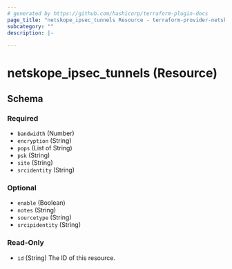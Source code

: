 ```yaml
---
# generated by https://github.com/hashicorp/terraform-plugin-docs
page_title: "netskope_ipsec_tunnels Resource - terraform-provider-netskope"
subcategory: ""
description: |-
  
---
```


# netskope_ipsec_tunnels (Resource)





<!-- schema generated by tfplugindocs -->
## Schema

### Required

- `bandwidth` (Number)
- `encryption` (String)
- `pops` (List of String)
- `psk` (String)
- `site` (String)
- `srcidentity` (String)

### Optional

- `enable` (Boolean)
- `notes` (String)
- `sourcetype` (String)
- `srcipidentity` (String)

### Read-Only

- `id` (String) The ID of this resource.

